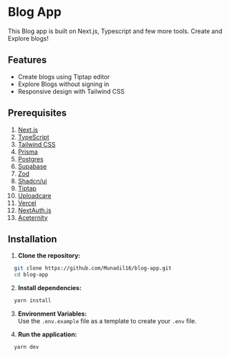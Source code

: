 # Blog App

This Blog app is built on Next.js, Typescript and few more tools. Create and Explore blogs!

## Features

- Create blogs using Tiptap editor
- Explore Blogs without signing in
- Responsive design with Tailwind CSS

## Prerequisites

1. [Next.js](https://nextjs.org/)
2. [TypeScript](https://www.typescriptlang.org/)
3. [Tailwind CSS](https://tailwindcss.com/)
4. [Prisma](https://www.prisma.io/)
5. [Postgres](https://www.postgresql.org/)
6. [Supabase](https://supabase.com/)
7. [Zod](https://zod.dev/)
8. [Shadcn/ui](https://ui.shadcn.com/)
9. [Tiptap](https://tiptap.dev/)
10. [Uploadcare](https://uploadcare.com/)
11. [Vercel](https://vercel.com/)
12. [NextAuth.js](https://next-auth.js.org/)
13. [Aceternity](https://www.aceternity.com/)

## Installation

1. **Clone the repository:**

```bash
  git clone https://github.com/Munadil16/blog-app.git
  cd blog-app
```

2. **Install dependencies:**

```bash
  yarn install
```

3. **Environment Variables:** \
   Use the `.env.example` file as a template to create your `.env` file.

4. **Run the application:**

```bash
  yarn dev
```
